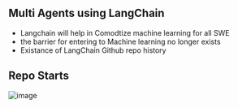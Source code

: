 ## Multi Agents using LangChain 
- Langchain will help in Comodtize machine learning for all SWE
- the barrier for entering to Machine learning no longer exists
- Existance of LangChain Github repo history 
## Repo Starts
![image](https://github.com/supreeth-c/multiagents_langchain/assets/83901861/a7c0d104-4bad-462c-a797-db4a2198db9b)
